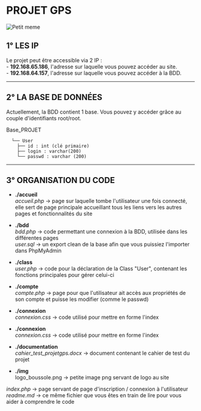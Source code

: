 # PROJET GPS

![Petit meme](https://i.imgflip.com/1n8nsf.jpg)

## 1° LES IP

Le projet peut être accessible via 2 IP :  
    - __192.168.65.186__, l'adresse sur laquelle vous pouvez accéder au site.  
    - __192.168.64.157__, l'adresse sur laquelle vous pouvez accéder à la BDD.


-----------------


## 2° LA BASE DE DONNÉES

Actuellement, la BDD contient 1 base. Vous pouvez y accéder grâce au couple d'identifiants root/root.

Base_PROJET     	
      
      └── User  
        ├── id : int (clé primaire)  
        ├── login : varchar(200)  
        └── passwd : varchar (200)  


-----------------


## 3° ORGANISATION DU CODE


* __./accueil__  
    *accueil.php* -> page sur laquelle tombe l'utilisateur une fois connecté, elle sert de page principale accueillant tous les liens vers les autres pages et fonctionnalités du site


* __./bdd__  
    *bdd.php* -> code permettant une connexion à la BDD, utilisée dans les différentes pages  
    *user.sql* -> un export clean de la base afin que vous puissiez l'importer dans PhpMyAdmin


* __./class__  
    *user.php* -> code pour la déclaration de la Class "User", contenant les fonctions principales pour gérer celui-ci


* __./compte__  
    *compte.php* -> page pour que l'utilisateur ait accès aux propriétés de son compte et puisse les modifier (comme le passwd)


* __./connexion__  
    *connexion.css* -> code utilisé pour mettre en forme l'index


* __./connexion__  
    *connexion.css* -> code utilisé pour mettre en forme l'index


* __./documentation__  
    *cahier_test_projetgps.docx* -> document contenant le cahier de test du projet


* __./img__    
    logo_boussole.png -> petite image png servant de logo au site



*index.php* -> page servant de page d'inscription / connexion à l'utilisateur
*readme.md* -> ce même fichier que vous êtes en train de lire pour vous aider à comprendre le code  


















    